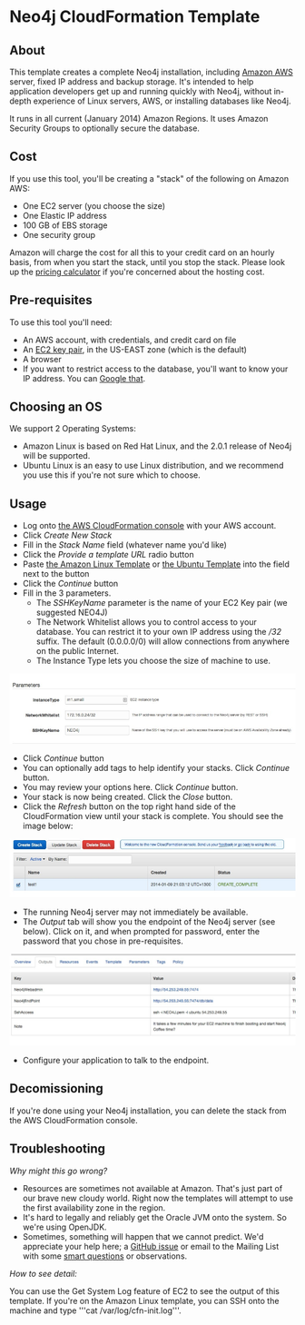 Neo4j CloudFormation Template
=============================

About
-----

This template creates a complete Neo4j installation, including [Amazon AWS](http://aws.amazon.com/) server, fixed IP
address and backup storage.  It's intended to help application developers get up and running quickly with Neo4j,
without in-depth experience of Linux servers, AWS, or installing databases like Neo4j.

It runs in all current (January 2014) Amazon Regions. It uses Amazon Security Groups to optionally secure the database.

Cost
----

If you use this tool, you'll be creating a "stack" of the following on Amazon AWS:

* One EC2 server (you choose the size)
* One Elastic IP address
* 100 GB of EBS storage
* One security group

Amazon will charge the cost for all this to your credit card on an hourly basis, from when you start the stack, until you stop the stack.
Please look up the [pricing calculator](http://calculator.s3.amazonaws.com/calc5.html) if you're concerned about
the hosting cost.

Pre-requisites
--------------

To use this tool you'll need:

* An AWS account, with credentials, and credit card on file
* An [EC2 key pair](https://github.com/neo4j-contrib/neo4j-puppet/blob/master/README.EC2_KEY.md), in the US-EAST zone (which is the default)
* A browser
* If you want to restrict access to the database, you'll want to know your IP address.  You can [Google that](https://www.google.com/search?q=what+is+my+ip+address&oq=what+is+my+ip+address).

Choosing an OS
--------------

We support 2 Operating Systems:

* Amazon Linux is based on Red Hat Linux, and the 2.0.1 release of Neo4j will be supported.
* Ubuntu Linux is an easy to use Linux distribution, and we recommend you use this if you're not sure which to choose.

Usage
-----

* Log onto [the AWS CloudFormation console](https://console.aws.amazon.com/cloudformation/home?region=us-east-1) with your AWS account.
* Click _Create New Stack_
* Fill in the _Stack Name_ field (whatever name you'd like)
* Click the _Provide a template URL_ radio button
* Paste [the Amazon Linux Template](https://cf-templates.neo4j.org.s3.amazonaws.com/amazon_linux.json) or [the Ubuntu Template](https://cf-templates.neo4j.org.s3.amazonaws.com/ubuntu.json) into the field next to the button
* Click the _Continue_ button
* Fill in the 3 parameters.
    * The _SSHKeyName_ parameter is the name of your EC2 Key pair (we suggested NEO4J)
    * The Network Whitelist allows you to control access to your database.  You can restrict it to your own IP address using the _/32_ suffix.  The default (0.0.0.0/0) will allow connections from anywhere on the public Internet.
    * The Instance Type lets you choose the size of machine to use.

![Parameters](images/params.jpg)

* Click _Continue_ button
* You can optionally add tags to help identify your stacks.  Click _Continue_ button.
* You may review your options here.  Click _Continue_ button.
* Your stack is now being created.  Click the _Close_ button.
* Click the _Refresh_ button on the top right hand side of the CloudFormation view until your stack is complete.  You should see the image below:

![Completed Stack](images/complete_stack.jpg)

* The running Neo4j server may not immediately be available.
* The _Output_ tab will show you the endpoint of the Neo4j server (see below).  Click on it, and when prompted for password, enter the password that you chose in pre-requisites.

![Stack Output](images/output.jpg)

* Configure your application to talk to the endpoint.

Decomissioning
--------------

If you're done using your Neo4j installation, you can delete the stack from the AWS CloudFormation console.

Troubleshooting
---------------

*Why might this go wrong?*

* Resources are sometimes not available at Amazon.  That's just part of our brave new cloudy world.  Right now the templates will attempt to use the first availability zone in the region.
* It's hard to legally and reliably get the Oracle JVM onto the system. So we're using OpenJDK.
* Sometimes, something will happen that we cannot predict.  We'd appreciate your help here; a [GitHub issue](/../../issues) or email to the Mailing List with some [smart questions](http://www.catb.org/esr/faqs/smart-questions.html#uselists) or observations.

*How to see detail:*

You can use the Get System Log feature of EC2 to see the output of this template.  If you're on the Amazon Linux template, you can SSH onto the machine and type '''cat /var/log/cfn-init.log'''.
